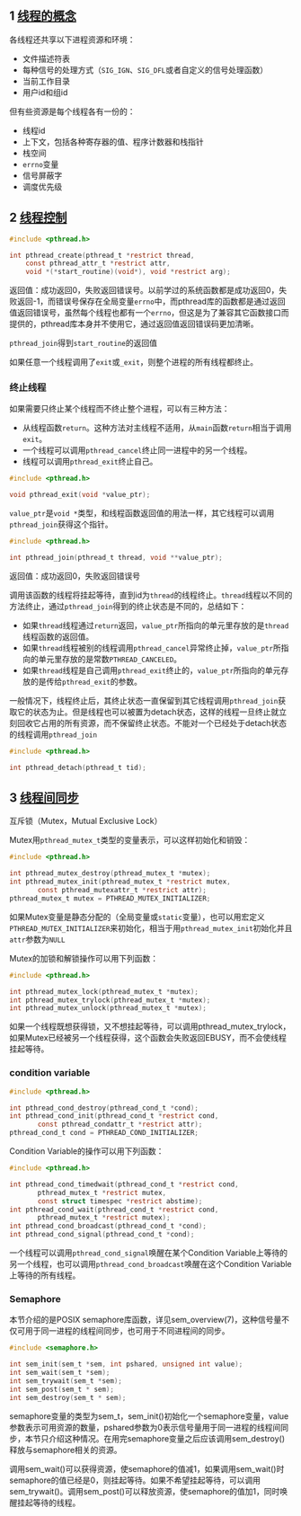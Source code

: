 ## 1 [线程的概念](https://akaedu.github.io/book/ch35s01.html)

各线程还共享以下进程资源和环境：

- 文件描述符表
- 每种信号的处理方式（`SIG_IGN`、`SIG_DFL`或者自定义的信号处理函数）
- 当前工作目录
- 用户id和组id

但有些资源是每个线程各有一份的：

- 线程id
- 上下文，包括各种寄存器的值、程序计数器和栈指针
- 栈空间
- `errno`变量
- 信号屏蔽字
- 调度优先级

## 2 [线程控制](https://akaedu.github.io/book/ch35s02.html)

```c
#include <pthread.h>

int pthread_create(pthread_t *restrict thread,
	const pthread_attr_t *restrict attr,
	void *(*start_routine)(void*), void *restrict arg);
```

返回值：成功返回0，失败返回错误号。以前学过的系统函数都是成功返回0，失败返回-1，而错误号保存在全局变量`errno`中，而pthread库的函数都是通过返回值返回错误号，虽然每个线程也都有一个`errno`，但这是为了兼容其它函数接口而提供的，pthread库本身并不使用它，通过返回值返回错误码更加清晰。

`pthread_join`得到`start_routine`的返回值

如果任意一个线程调用了`exit`或`_exit`，则整个进程的所有线程都终止。

### 终止线程

如果需要只终止某个线程而不终止整个进程，可以有三种方法：

- 从线程函数`return`。这种方法对主线程不适用，从`main`函数`return`相当于调用`exit`。
- 一个线程可以调用`pthread_cancel`终止同一进程中的另一个线程。
- 线程可以调用`pthread_exit`终止自己。

```c
#include <pthread.h>

void pthread_exit(void *value_ptr);
```

`value_ptr`是`void *`类型，和线程函数返回值的用法一样，其它线程可以调用`pthread_join`获得这个指针。

```c
#include <pthread.h>

int pthread_join(pthread_t thread, void **value_ptr);
```

返回值：成功返回0，失败返回错误号

调用该函数的线程将挂起等待，直到id为`thread`的线程终止。`thread`线程以不同的方法终止，通过`pthread_join`得到的终止状态是不同的，总结如下：

- 如果`thread`线程通过`return`返回，`value_ptr`所指向的单元里存放的是`thread`线程函数的返回值。
- 如果`thread`线程被别的线程调用`pthread_cancel`异常终止掉，`value_ptr`所指向的单元里存放的是常数`PTHREAD_CANCELED`。
- 如果`thread`线程是自己调用`pthread_exit`终止的，`value_ptr`所指向的单元存放的是传给`pthread_exit`的参数。

一般情况下，线程终止后，其终止状态一直保留到其它线程调用`pthread_join`获取它的状态为止。但是线程也可以被置为detach状态，这样的线程一旦终止就立刻回收它占用的所有资源，而不保留终止状态。不能对一个已经处于detach状态的线程调用`pthread_join`

```c
#include <pthread.h>

int pthread_detach(pthread_t tid);
```

## 3 [线程间同步](https://akaedu.github.io/book/ch35s03.html)

互斥锁（Mutex，Mutual Exclusive Lock）

Mutex用`pthread_mutex_t`类型的变量表示，可以这样初始化和销毁：

```c
#include <pthread.h>

int pthread_mutex_destroy(pthread_mutex_t *mutex);
int pthread_mutex_init(pthread_mutex_t *restrict mutex,
       const pthread_mutexattr_t *restrict attr);
pthread_mutex_t mutex = PTHREAD_MUTEX_INITIALIZER;
```

如果Mutex变量是静态分配的（全局变量或`static`变量），也可以用宏定义`PTHREAD_MUTEX_INITIALIZER`来初始化，相当于用`pthread_mutex_init`初始化并且`attr`参数为`NULL`

Mutex的加锁和解锁操作可以用下列函数：

```c
#include <pthread.h>

int pthread_mutex_lock(pthread_mutex_t *mutex);
int pthread_mutex_trylock(pthread_mutex_t *mutex);
int pthread_mutex_unlock(pthread_mutex_t *mutex);
```

如果一个线程既想获得锁，又不想挂起等待，可以调用pthread_mutex_trylock，如果Mutex已经被另一个线程获得，这个函数会失败返回EBUSY，而不会使线程挂起等待。

### condition variable

``` c
#include <pthread.h>

int pthread_cond_destroy(pthread_cond_t *cond);
int pthread_cond_init(pthread_cond_t *restrict cond,
       const pthread_condattr_t *restrict attr);
pthread_cond_t cond = PTHREAD_COND_INITIALIZER;
```

Condition Variable的操作可以用下列函数：

```c
#include <pthread.h>

int pthread_cond_timedwait(pthread_cond_t *restrict cond,
       pthread_mutex_t *restrict mutex,
       const struct timespec *restrict abstime);
int pthread_cond_wait(pthread_cond_t *restrict cond,
       pthread_mutex_t *restrict mutex);
int pthread_cond_broadcast(pthread_cond_t *cond);
int pthread_cond_signal(pthread_cond_t *cond);
```

一个线程可以调用`pthread_cond_signal`唤醒在某个Condition Variable上等待的另一个线程，也可以调用`pthread_cond_broadcast`唤醒在这个Condition Variable上等待的所有线程。

### Semaphore

本节介绍的是POSIX semaphore库函数，详见sem_overview(7)，这种信号量不仅可用于同一进程的线程间同步，也可用于不同进程间的同步。

``` c
#include <semaphore.h>

int sem_init(sem_t *sem, int pshared, unsigned int value);
int sem_wait(sem_t *sem);
int sem_trywait(sem_t *sem);
int sem_post(sem_t * sem);
int sem_destroy(sem_t * sem);
```

semaphore变量的类型为sem_t，sem_init()初始化一个semaphore变量，value参数表示可用资源的数量，pshared参数为0表示信号量用于同一进程的线程间同步，本节只介绍这种情况。在用完semaphore变量之后应该调用sem_destroy()释放与semaphore相关的资源。

调用sem_wait()可以获得资源，使semaphore的值减1，如果调用sem_wait()时semaphore的值已经是0，则挂起等待。如果不希望挂起等待，可以调用sem_trywait()。调用sem_post()可以释放资源，使semaphore的值加1，同时唤醒挂起等待的线程。

